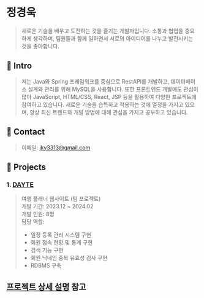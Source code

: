 # 정경욱
> 새로운 기술을 배우고 도전하는 것을 즐기는 개발자입니다. 소통과 협업을 중요하게 생각하며, 팀원들과 함께 일하면서 서로의 아이디어를 나누고 발전시키는 것을 좋아합니다.
 
## :pushpin: Intro
>저는 Java와 Spring 프레임워크를 중심으로 RestAPI를 개발하고, 데이터베이스 설계와 관리를 위해 MySQL을 사용합니다. 또한 프론트엔드 개발에도 관심이 많아 JavaScript, HTML/CSS, React, JSP 등을 활용하여 다양한 프로젝트에 참여하고 있습니다. 새로운 기술을 습득하고 적용하는 것에 열정을 가지고 있으며, 항상 최신 트렌드와 개발 방법에 대해 관심을 가지고 공부하고 있습니다.

## :pushpin: Contact
>이메일:  jky3313@gmail.com
## :pushpin: Projects
### 1. [DAYTE](https://github.com/Junghwan-github/DAYTE)
>여행 플래너 웹사이트 (팀 프로젝트)  
>개발 기간: 2023.12 ~ 2024.02  
>개발 인원: 8명<br/>
>담당 역할:
>- 일정 등록 관리 시스템 구현
>- 회원 접속 현황 및 통계 구현
>- 검색 기능 구현
>- 회원 닉네임 중복 유효성 검사 구현
>- RDBMS 구축<br/>


[프로젝트 상세 설명](https://github.com/Junghwan-github/DAYTE) 참고
---
